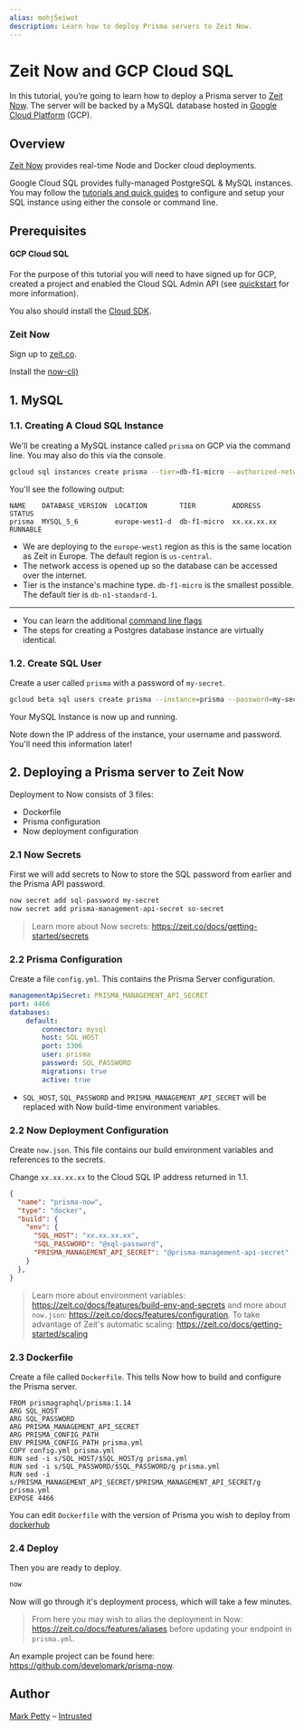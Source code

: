 ```yaml
---
alias: mohj5eiwot
description: Learn how to deploy Prisma servers to Zeit Now.
---
```


# Zeit Now and GCP Cloud SQL

In this tutorial, you’re going to learn how to deploy a Prisma server to [Zeit Now](https://zeit.co/now). The server will be backed by a MySQL database hosted in [Google Cloud Platform](https://cloud.google.com/gcp) (GCP).

## Overview

[Zeit Now](https://zeit.co/now) provides real-time Node and Docker cloud deployments.

Google Cloud SQL provides fully-managed PostgreSQL & MySQL instances. You may follow the [tutorials and quick guides](https://cloud.google.com/sql/docs/) to configure and setup your SQL instance using either the console or command line.

## Prerequisites

#### GCP Cloud SQL

For the purpose of this tutorial you will need to have signed up for GCP, created a project and enabled the Cloud SQL Admin API (see [quickstart](https://cloud.google.com/sql/docs/mysql/) for more information).

You also should install the [Cloud SDK](https://cloud.google.com/sdk/).

### Zeit Now

Sign up to [zeit.co](https://zeit.co).

Install the [now-cli)](https://github.com/zeit/now-cli)

## 1. MySQL

### 1.1. Creating A Cloud SQL Instance

We'll be creating a MySQL instance called `prisma` on GCP via the command line. You may also do this via the console.

```bash
gcloud sql instances create prisma --tier=db-f1-micro --authorized-networks=0.0.0.0/0 --region=europe-west1
```

You'll see the following output:

```
NAME    DATABASE_VERSION  LOCATION        TIER         ADDRESS      STATUS
prisma  MYSQL_5_6         europe-west1-d  db-f1-micro  xx.xx.xx.xx  RUNNABLE
```

* We are deploying to the `europe-west1` region as this is the same location as Zeit in Europe. The default region is `us-central`.
* The network access is opened up so the database can be accessed over the internet.
* Tier is the instance's machine type. `db-f1-micro` is the smallest possible. The default tier is `db-n1-standard-1`.

---

* You can learn the additional [command line flags](https://cloud.google.com/sdk/gcloud/reference/beta/sql/instances/create)
* The steps for creating a Postgres database instance are virtually identical.

### 1.2. Create SQL User

Create a user called `prisma` with a password of `my-secret`.

```bash
gcloud beta sql users create prisma --instance=prisma --password=my-secret
```

Your MySQL Instance is now up and running.

Note down the IP address of the instance, your username and password. You'll need this information later!

## 2. Deploying a Prisma server to Zeit Now

Deployment to Now consists of 3 files:

- Dockerfile
- Prisma configuration
- Now deployment configuration

### 2.1 Now Secrets

First we will add secrets to Now to store the SQL password from earlier and the Prisma API password.

```bash
now secret add sql-password my-secret
now secret add prisma-management-api-secret so-secret
```

> Learn more about Now secrets: https://zeit.co/docs/getting-started/secrets

### 2.2 Prisma Configuration

Create a file `config.yml`. This contains the Prisma Server configuration.

```yml
managementApiSecret: PRISMA_MANAGEMENT_API_SECRET
port: 4466
databases:
    default:
        connector: mysql
        host: SQL_HOST
        port: 3306
        user: prisma
        password: SQL_PASSWORD
        migrations: true
        active: true
```

* `SQL_HOST`, `SQL_PASSWORD` and `PRISMA_MANAGEMENT_API_SECRET` will be replaced with Now build-time environment variables.

### 2.2 Now Deployment Configuration

Create `now.json`. This file contains our build environment variables and references to the secrets.

Change `xx.xx.xx.xx` to the Cloud SQL IP address returned in 1.1.

```json
{
  "name": "prisma-now",
  "type": "docker",
  "build": {
    "env": {
      "SQL_HOST": "xx.xx.xx.xx",
      "SQL_PASSWORD": "@sql-password",
      "PRISMA_MANAGEMENT_API_SECRET": "@prisma-management-api-secret"
    }
  },
}
```

> Learn more about environment variables: https://zeit.co/docs/features/build-env-and-secrets and more about `now.json`: https://zeit.co/docs/features/configuration.
> To take advantage of Zeit's automatic scaling: https://zeit.co/docs/getting-started/scaling

### 2.3 Dockerfile

Create a file called `Dockerfile`. This tells Now how to build and configure the Prisma server.

```file
FROM prismagraphql/prisma:1.14
ARG SQL_HOST
ARG SQL_PASSWORD
ARG PRISMA_MANAGEMENT_API_SECRET
ARG PRISMA_CONFIG_PATH
ENV PRISMA_CONFIG_PATH prisma.yml
COPY config.yml prisma.yml
RUN sed -i s/SQL_HOST/$SQL_HOST/g prisma.yml
RUN sed -i s/SQL_PASSWORD/$SQL_PASSWORD/g prisma.yml
RUN sed -i s/PRISMA_MANAGEMENT_API_SECRET/$PRISMA_MANAGEMENT_API_SECRET/g prisma.yml
EXPOSE 4466
```

You can edit `Dockerfile` with the version of Prisma you wish to deploy from [dockerhub](https://hub.docker.com/r/prismagraphql/prisma/tags/)

### 2.4 Deploy

Then you are ready to deploy.

```bash
now
```

Now will go through it's deployment process, which will take a few minutes.

> From here you may wish to alias the deployment in Now: https://zeit.co/docs/features/aliases before updating your endpoint in `prisma.yml`.

An example project can be found here: https://github.com/develomark/prisma-now.

## Author

[Mark Petty](https://github.com/develomark) – [Intrusted](https://intrusted.co.uk)
